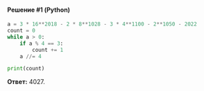 #### Решение #1 (Python)
```python
a = 3 * 16**2018 - 2 * 8**1028 - 3 * 4**1100 - 2**1050 - 2022
count = 0
while a > 0:
    if a % 4 == 3:
        count += 1
    a //= 4

print(count)
```
**Ответ:** 4027.
